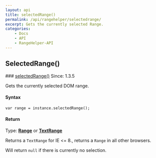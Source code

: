 ```yaml
---
layout: api
title: selectedRange()
permalink: /api/rangehelper/selectedrange/
excerpt: Gets the currently selected Range.
categories:
    - Docs
    - API
    - RangeHelper-API
---
```

## SelectedRange()

<article class="api method" markdown="1">
### <a id="selectedRange" href="#selectedRange">selectedRange()</a> <span class="since">Since: 1.3.5</span>

Gets the currently selected DOM range.


#### Syntax

	var range = instance.selectedRange();


#### Return

Type: **[Range](/api/types/#range)** or **[TextRange](/api/types/#textrange)**

Returns a `TextRange` for IE &lt;= 8., returns a `Range` in all other browsers.

Will return `null` if there is currently no selection.
</article>
